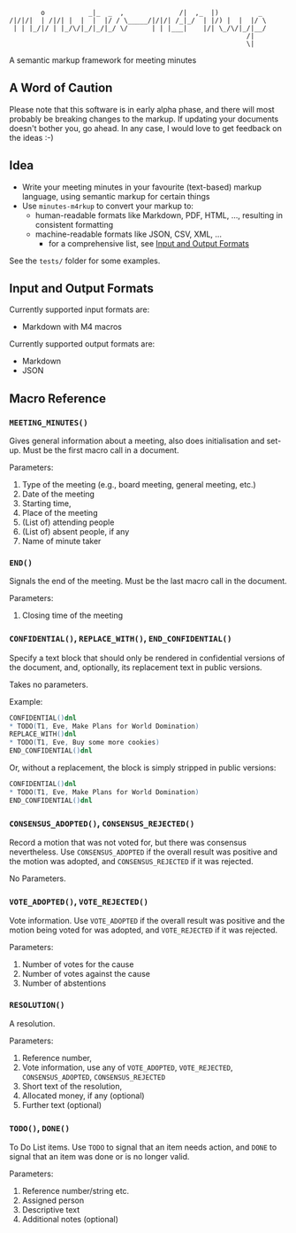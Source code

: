             o           _|_  _  ,              /|  ,_  |)          _
    /|/|/|  | /|/| |  |  |  |/ / \_____/|/|/| /_|_/  | |/) |  |  |/ \
     | | |_/|/ | |_/\/|_/|_/|_/ \/      | | |___|    |/| \_/\/|_/|__/
                                                                /|
                                                                \|
A semantic markup framework for meeting minutes

## A Word of Caution

Please note that this software is in early alpha phase, and there will most
probably be breaking changes to the markup. If updating your documents doesn't
bother you, go ahead. In any case, I would love to get feedback on the ideas :-)

## Idea

* Write your meeting minutes in your favourite (text-based) markup language, using semantic markup for certain things
* Use `minutes-m4rkup` to convert your markup to:
    * human-readable formats like Markdown, PDF, HTML, …, resulting in consistent formatting
    * machine-readable formats like JSON, CSV, XML, …
        * for a comprehensive list, see [Input and Output Formats](#input-and-output-formats)

See the `tests/` folder for some examples.

## Input and Output Formats

Currently supported input formats are:

* Markdown with M4 macros

Currently supported output formats are:

* Markdown
* JSON


## Macro Reference

### `MEETING_MINUTES()`
Gives general information about a meeting, also does initialisation and set-up.
Must be the first macro call in a document.

Parameters:

1. Type of the meeting (e.g., board meeting, general meeting, etc.)
2. Date of the meeting
3. Starting time,
4. Place of the meeting
5. (List of) attending people
6. (List of) absent people, if any
7. Name of minute taker


### `END()`
Signals the end of the meeting. Must be the last macro call in the document.

Parameters:

1. Closing time of the meeting


### `CONFIDENTIAL()`, `REPLACE_WITH()`, `END_CONFIDENTIAL()`
Specify a text block that should only be rendered in confidential versions of
the document, and, optionally, its replacement text in public versions.

Takes no parameters.

Example:

``` m4
CONFIDENTIAL()dnl
* TODO(T1, Eve, Make Plans for World Domination)
REPLACE_WITH()dnl
* TODO(T1, Eve, Buy some more cookies)
END_CONFIDENTIAL()dnl
```

Or, without a replacement, the block is simply stripped in public versions:
``` m4
CONFIDENTIAL()dnl
* TODO(T1, Eve, Make Plans for World Domination)
END_CONFIDENTIAL()dnl
```


### `CONSENSUS_ADOPTED()`, `CONSENSUS_REJECTED()`
Record a motion that was not voted for, but there was consensus nevertheless.
Use `CONSENSUS_ADOPTED` if the overall result was positive and the motion was
adopted, and `CONSENSUS_REJECTED` if it was rejected.

No Parameters.


### `VOTE_ADOPTED()`, `VOTE_REJECTED()`
Vote information. Use `VOTE_ADOPTED` if the overall result was positive and the
motion being voted for was adopted, and `VOTE_REJECTED` if it was rejected.

Parameters:

1. Number of votes for the cause
2. Number of votes against the cause
3. Number of abstentions


### `RESOLUTION()`
A resolution.

Parameters:

1. Reference number,
2. Vote information, use any of `VOTE_ADOPTED`, `VOTE_REJECTED`,
	`CONSENSUS_ADOPTED`, `CONSENSUS_REJECTED`
3. Short text of the resolution,
4. Allocated money, if any (optional)
5. Further text (optional)


### `TODO()`, `DONE()`
To Do List items. Use `TODO` to signal that an item needs action, and `DONE` to
signal that an item was done or is no longer valid.

Parameters:

1. Reference number/string etc.
2. Assigned person
3. Descriptive text
4. Additional notes (optional)
